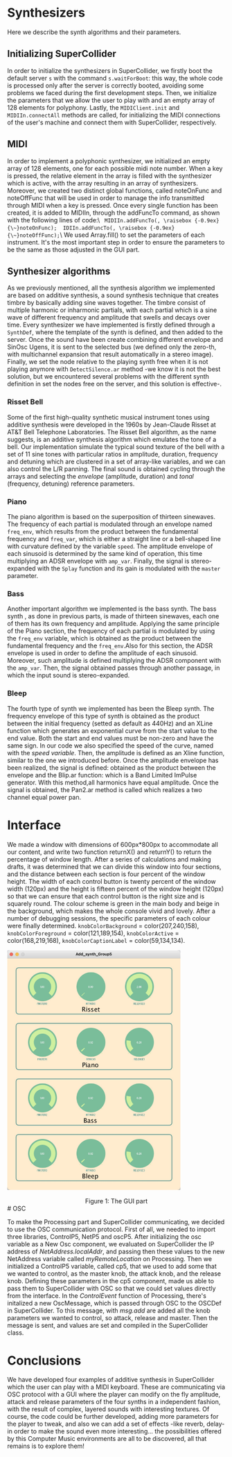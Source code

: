 # Synthesizers

Here we describe the synth algorithms and their parameters.

## Initializing SuperCollider

In order to initialize the synthesizers in SuperCollider, we firstly boot the default server `s` with the command `s.waitForBoot`: this way, the whole code is processed only after the server is correctly booted, avoiding some problems we faced during the first development steps. Then, we initialize the parameters that we allow the user to play with and an empty array of 128 elements for polyphony. Lastly, the `MIDIClient.init` and `MIDIIn.connectAll` methods are called, for initializing the MIDI connections of the user's machine and connect them with SuperCollider, respectively.

## MIDI

In order to implement a polyphonic synthesizer, we initialized an empty array of 128 elements, one for each possible midi note number. When a key is pressed, the relative element in the array is filled with the synthesizer which is active, with the array resulting in an array of synthesizers. Moreover, we created two distinct global functions, called noteOnFunc and noteOffFunc that will be used in order to manage the info transmitted through MIDI when a key is pressed. Once every single function has been created, it is added to MIDIIn, through the addFuncTo command, as shown with the following lines of code:\ ` MIDIIn.addFuncTo(, \raisebox {-0.9ex} {\~}noteOnFunc);  IDIIn.addFuncTo(, \raisebox {-0.9ex} {\~}noteOffFunc);`\ We used Array.fill() to set the parameters of each instrument. It's the most important step in order to ensure the parameters to be the same as those adjusted in the GUI part.

## Synthesizer algorithms

As we previously mentioned, all the synthesis algorithm we implemented are based on additive synthesis, a sound synthesis technique that creates timbre by basically adding sine waves together. The timbre consist of multiple harmonic or inharmonic partials, with each partial which is a sine wave of different frequency and amplitude that swells and decays over time. Every synthesizer we have implemented is firstly defined through a `SynthDef`, where the template of the synth is defined, and then added to the server. Once the sound have been create combining different envelope and SinOsc Ugens, it is sent to the selected bus (we defined only the zero-th, with multichannel expansion that result automatically in a stereo image). Finally, we set the node relative to the playing synth free when it is not playing anymore with `DetectSilence.ar` method -we know it is not the best solution, but we encountered several problems with the different synth definition in set the nodes free on the server, and this solution is effective-.

### Risset Bell

Some of the first high-quality synthetic musical instrument tones using additive synthesis were developed in the 1960s by Jean-Claude Risset at AT&T Bell Telephone Laboratories. The Risset Bell algorithm, as the name suggests, is an additive synthesis algorithm which emulates the tone of a bell. Our implementation simulate the typical sound texture of the bell with a set of 11 sine tones with particular ratios in amplitude, duration, frequency and detuning which are clustered in a set of array-like variables, and we can also control the L/R panning. The final sound is obtained cycling through the arrays and selecting the *envelope* (amplitude, duration) and *tonal* (frequency, detuning) reference parameters.

### Piano

The piano algorithm is based on the superposition of thirteen sinewaves. The frequency of each partial is modulated through an envelope named `freq_env`, which results from the product between the fundamental frequency and `freq_var`, which is either a straight line or a bell-shaped line with curvature defined by the variable `speed`. The amplitude envelope of each sinusoid is determined by the same kind of operation, this time multiplying an ADSR envelope with `amp_var`. Finally, the signal is stereo-expanded with the `Splay` function and its gain is modulated with the `master` parameter.

### Bass

Another important algorithm we implemented is the bass synth. The bass synth , as done in previous parts, is made of thirteen sinewaves, each one of them has its own frequency and amplitude. Applying the same principle of the Piano section, the frequency of each partial is modulated by using the `freq_env` variable, which is obtained as the product between the fundamental frequency and the `freq_env`.Also for this section, the ADSR envelope is used in order to define the amplitude of each sinusoid. Moreover, such amplitude is defined multiplying the ADSR component with the `amp_var`. Then, the signal obtained passes through another passage, in which the input sound is stereo-expanded.

### Bleep

The fourth type of synth we implemented has been the Bleep synth. The frequency envelope of this type of synth is obtained as the product between the initial frequency (setted as default as 440Hz) and an XLine function which generates an exponential curve from the start value to the end value. Both the start and end values must be non-zero and have the same sign. In our code we also specified the speed of the curve, named with the *speed variable*. Then, the amplitude is defined as an Xline function, similar to the one we introduced before. Once the amplitude envelope has been realized, the signal is defined: obtained as the product between the envelope and the Blip.ar function: which is a Band Limited ImPulse generator. With this method,all harmonics have equal amplitude. Once the signal is obtained, the Pan2.ar method is called which realizes a two channel equal power pan.

# Interface

We made a window with dimensions of 600px\*800px to accommodate all our content, and write two function returnX() and returnY() to return the percentage of window length. After a series of calculations and making drafts, it was determined that we can divide this window into four sections, and the distance between each section is four percent of the window height. The width of each control button is twenty percent of the window width (120px) and the height is fifteen percent of the window height (120px) so that we can ensure that each control button is the right size and is squarely round. The colour scheme is green in the main body and beige in the background, which makes the whole console vivid and lovely. After a number of debugging sessions, the specific parameters of each colour were finally determined. `knobColorBackground` = color(207,240,158), `knobColorForeground` = color(121,189,154), `knobColorActive` = color(168,219,168), `knobColorCaptionLabel` = color(59,134,134).

<img src="https://raw.githubusercontent.com/Cocii/CMLS_HW3_GROUP5/master/images/GUI%20part.png" width="400"  alt="Maximum Margin"/><br/>
<center>Figure 1: The GUI part</center>
# OSC

To make the Processing part and SuperCollider communicating, we decided to use the OSC communication protocol. First of all, we needed to import three libraries, ControlP5, NetP5 and oscP5. After initializing the osc variable as a New Osc component, we evaluated on SuperCollider the IP address of *NetAddress.localAddr*, and passing then these values to the new NetAddress variable called *myRemoteLocation* on Processing. Then we initialized a ControlP5 variable, called cp5, that we used to add some that we wanted to control, as the master knob, the attack knob, and the release knob. Defining these parameters in the cp5 component, made us able to pass them to SuperCollider with OSC so that we could set values directly from the interface. In the *ControlEvent* function of Processing, there's initalized a new OscMessage, which is passed through OSC to the OSCDef in SuperCollider. To this message, with *msg.add* are added all the knob parameters we wanted to control, so attack, release and master. Then the message is sent, and values are set and compiled in the SuperCollider class.

# Conclusions

We have developed four examples of additive synthesis in SuperCollider which the user can play with a MIDI keyboard. These are communicating via OSC protocol with a GUI where the player can modify on the fly amplitude, attack and release parameters of the four synths in a independent fashion, with the result of complex, layered sounds with interesting textures. Of course, the code could be further developed, adding more parameters for the player to tweak, and also we can add a set of effects -like reverb, delay- in order to make the sound even more interesting\... the possibilities offered by this Computer Music environments are all to be discovered, all that remains is to explore them!
